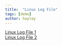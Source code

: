 ```yaml
---
title:  "Linux Log File"
tags: [demo]
author: hayley
---
```


[Linux Log File 1](http://blog.naver.com/PostView.nhn?blogId=kdi0373&logNo=220522832069)<br/>
[Linux Log File 2](https://www.google.com/search?q=%2Fvar%2Flog&oq=%2Fvar%2Flog&aqs=chrome..69i57j0l6j69i58.4832j0j7&sourceid=chrome&ie=UTF-8)
